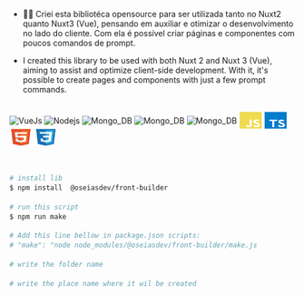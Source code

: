 

- 🧑‍💻 Criei esta bibliotéca opensource para ser utilizada tanto no Nuxt2 quanto Nuxt3 (Vue), pensando em auxiliar e otimizar o desenvolvimento no lado do cliente. Com ela é possível criar páginas e componentes com poucos comandos de prompt.

- I created this library to be used with both Nuxt 2 and Nuxt 3 (Vue), aiming to assist and optimize client-side development. With it, it's possible to create pages and components with just a few prompt commands.


<div style="display: inline_block"><br>
  <img align="center" alt="VueJs" height="30" width="40" src="https://cdn.jsdelivr.net/gh/devicons/devicon@latest/icons/vuejs/vuejs-original.svg">
  <img align="center" alt="Nodejs" height="30" width="40" src="https://cdn.jsdelivr.net/gh/devicons/devicon@latest/icons/nodejs/nodejs-original.svg">
  <img align="center" alt="Mongo_DB" height="30" width="40" src="https://cdn.jsdelivr.net/gh/devicons/devicon@latest/icons/mongodb/mongodb-original.svg">
  <img align="center" alt="Mongo_DB" height="30" width="40" src="https://cdn.jsdelivr.net/gh/devicons/devicon@latest/icons/nuxtjs/nuxtjs-original.svg">
  <img align="center" alt="Mongo_DB" height="30" width="40" src="https://cdn.jsdelivr.net/gh/devicons/devicon@latest/icons/flutter/flutter-original.svg">
  
  <img align="center" alt="Js" height="30" width="40" src="https://raw.githubusercontent.com/devicons/devicon/master/icons/javascript/javascript-plain.svg">
  <img align="center" alt="Ts" height="30" width="40" src="https://raw.githubusercontent.com/devicons/devicon/master/icons/typescript/typescript-plain.svg">
  <img align="center" alt="Rafa-HTML" height="30" width="40" src="https://raw.githubusercontent.com/devicons/devicon/master/icons/html5/html5-original.svg">
  <img align="center" alt="CSS" height="30" width="40" src="https://raw.githubusercontent.com/devicons/devicon/master/icons/css3/css3-original.svg">
</div>
<br/><br/>


```bash
# install lib
$ npm install  @oseiasdev/front-builder

# run this script 
$ npm run make

# Add this line bellow in package.json scripts:
# "make": "node node_modules/@oseiasdev/front-builder/make.js
    
# write the folder name

# write the place name where it wil be created
